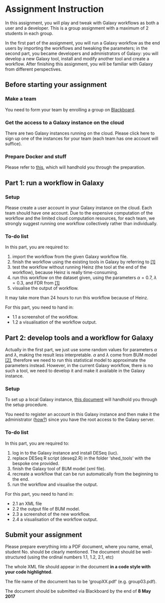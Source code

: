 # Assignment Instruction

In this assignment, you will play and tweak with Galaxy workflows as both a user and a developer. This is a group assignment with a maximum of 2 students in each group.

In the first part of the assignment, you will run a Galaxy workflow as the end users by importing the workflows and tweaking the parameters; in the second part, you became developers and administrators of Galaxy: you will develop a new Galaxy tool, install and modify another tool and create a workflow. After finishing this assignment, you will be familiar with Galaxy from different perspectives.

## Before starting your assignment

### Make a team

You need to form your team by enrolling a group on [Blackboard](https:://bb.vu.nl).

### Get the access to a Galaxy instance on the cloud

There are two Galaxy instances running on the cloud. Please click here to sign up one of the instances for your team (each team has one account will suffice).

### Prepare Docker and stuff

Please refer to [this](https://github.com/ibivu/B4TM-Galaxy-2017/tree/master/docker), which will handhold you through the preparation.

## Part 1: run a workflow in Galaxy

### Setup

Please create a user account in your Galaxy instance on the cloud. Each team should have one account. Due to the expensive computation of the workflow and the limited cloud computation resources, for each team, we strongly suggest running one workflow collectively rather than individually.

### To-do list
In this part, you are required to:
1. import the workflow from the given Galaxy workflow file.
2. finish the workflow using the existing tools in Galaxy by referring to [[1]](https://github.com/ibivu/B4TM-Galaxy-2017/blob/master/papers/Heinz.pdf)
3. test the workflow without running Heinz (the tool at the end of the workflow), because Heinz is really time-consuming.
4. run this workflow on the dataset given, using the parameters $\alpha=0.7$, $\lambda=0.3$, and FDR from [[1]](https://github.com/ibivu/B4TM-Galaxy-2017/blob/master/papers/Heinz.pdf)
5. visualise the output of workflow.

It may take more than 24 hours to run this workflow because of Heinz.

For this part, you need to hand in:
* 1.1 a screenshot of the workflow.
* 1.2 a visualisation of the workflow output.

## Part 2: develop tools and a workflow for Galaxy

Actually in the first part, we just use some random values for parameters $\alpha$ and $\lambda$, making the result less interpretable. $\alpha$ and $\lambda$ come from BUM model [[2]](https://github.com/ibivu/B4TM-Galaxy-2017/blob/master/papers/Heinz.pdf), therefore we need to run this statistical model to approximate the parameters instead. However, in the current Galaxy workflow, there is no such a tool, we need to develop it and make it available in the Galaxy instance.

### Setup

To set up a local Galaxy instance, [this document](https://github.com/ibivu/B4TM-Galaxy-2017/tree/master/docker) will handhold you through the setup procedure.

You need to register an account in this Galaxy instance and then make it the administrator ([how?](https://galaxyproject.org/admin/)) since you have the root access to the Galaxy server.

### To-do list

In this part, you are required to:
1. log in to the Galaxy instance and install DESeq (iuc).
2. replace DESeq R script (deseq2.R) in the folder ‘shed_tools’ with the bespoke one provided.
3. finish the Galaxy tool of BUM model (xml file).
4. recreate a workflow that can be run automatically from the beginning to the end.
5. run the workflow and visualise the output.

For this part, you need to hand in:
* 2.1 an XML file
* 2.2 the output file of BUM model.
* 2.3 a screenshot of the new workflow.
* 2.4 a visualisation of the workflow output.

## Submit your assignment

Please prepare everything into a PDF document, where you name, email, student No. should be clearly mentioned. The document should be well-structured (using the ordinal numbers 1.1, 1.2, 2.1, etc)

The whole XML file should appear in the document **in a code style with your code highlighted**.

The file name of the document has to be ‘groupXX.pdf’ (e.g. group03.pdf).

The document should be submitted via Blackboard by the end of **8 May 2017**
